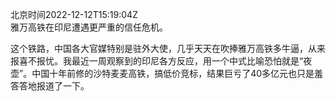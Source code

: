 北京时间2022-12-12T15:19:04Z<br>雅万高铁在印尼遭遇更严重的信任危机。

这个铁路，中国各大官媒特别是驻外大使，几乎天天在吹捧雅万高铁多牛逼，从来报喜不报忧。我最近一周观察到的印尼各方反应，用一个中式比喻恐怕就是“夜壶”。中国十年前修的沙特麦麦高铁，搞低价竞标，结果巨亏了40多亿元也只是羞答答地报道了一下。<br><br><br>